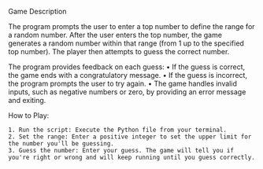 Game Description

The program prompts the user to enter a top number to define the range for a random number. After the user enters the top number, the game generates a random number within that range (from 1 up to the specified top number). The player then attempts to guess the correct number.

The program provides feedback on each guess:
    • If the guess is correct, the game ends with a congratulatory message.
    • If the guess is incorrect, the program prompts the user to try again.
    • The game handles invalid inputs, such as negative numbers or zero, by providing an error message and exiting.

How to Play:

    1. Run the script: Execute the Python file from your terminal.
    2. Set the range: Enter a positive integer to set the upper limit for the number you'll be guessing.
    3. Guess the number: Enter your guess. The game will tell you if you're right or wrong and will keep running until you guess correctly.
